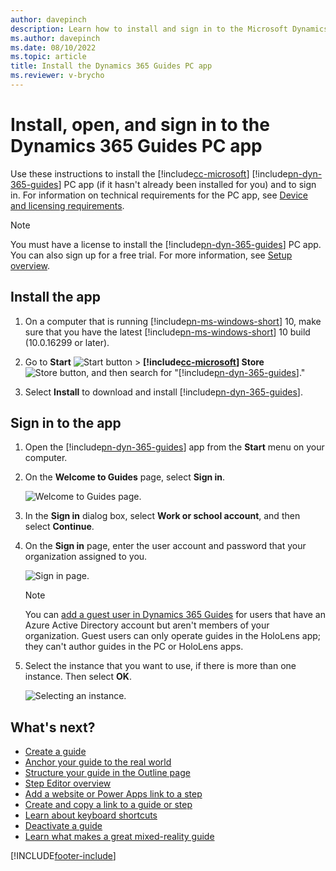 ```yaml
---
author: davepinch
description: Learn how to install and sign in to the Microsoft Dynamics 365 Guides PC app so you can start creating a guide.
ms.author: davepinch
ms.date: 08/10/2022
ms.topic: article
title: Install the Dynamics 365 Guides PC app
ms.reviewer: v-brycho
---
```


# Install, open, and sign in to the Dynamics 365 Guides PC app

Use these instructions to install the [!include[cc-microsoft](../includes/cc-microsoft.md)] [!include[pn-dyn-365-guides](../includes/pn-dyn-365-guides.md)] PC app (if it hasn't already been installed for you) and to sign in. For information on technical requirements for the PC app, see [Device and licensing requirements](requirements.md).

> [!NOTE]
> You must have a license to install the [!include[pn-dyn-365-guides](../includes/pn-dyn-365-guides.md)] PC app. You can also sign up for a free trial. For more information, see [Setup overview](setup.md).

## Install the app

1. On a computer that is running [!include[pn-ms-windows-short](../includes/pn-ms-windows-short.md)] 10, make sure that you have the latest [!include[pn-ms-windows-short](../includes/pn-ms-windows-short.md)] 10 build (10.0.16299 or later).

2. Go to **Start** ![Start button](media/windows-button.png "Start button") \> **[!include[cc-microsoft](../includes/cc-microsoft.md)] Store** ![Store button](media/store-button.png "Store button"), and then search for "[!include[pn-dyn-365-guides](../includes/pn-dyn-365-guides.md)]."

3. Select **Install** to download and install [!include[pn-dyn-365-guides](../includes/pn-dyn-365-guides.md)].

## Sign in to the app

1. Open the [!include[pn-dyn-365-guides](../includes/pn-dyn-365-guides.md)] app from the **Start** menu on your computer.

2. On the **Welcome to Guides** page, select **Sign in**.

    ![Welcome to Guides page.](media/welcome.PNG "Welcome to Guides page")

3. In the **Sign in** dialog box, select **Work or school account**, and then select **Continue**.

4. On the **Sign in** page, enter the user account and password that your organization assigned to you.

    ![Sign in page.](media/sign-in-pc.PNG "Sign in page")

    > [!NOTE]
    > You can [add a guest user in Dynamics 365 Guides](admin-add-guest-user.md) for users that have an Azure Active Directory account but aren't members of your organization. Guest users can only operate guides in the HoloLens app; they can't author guides in the PC or HoloLens apps.

5. Select the instance that you want to use, if there is more than one instance. Then select **OK**.

    ![Selecting an instance.](media/choose-instance-pc.PNG "Selecting an instance")

## What's next?

- [Create a guide](create-guide.md)
- [Anchor your guide to the real world](anchor.md)
- [Structure your guide in the Outline page](structure-guide.md)
- [Step Editor overview](pc-app-step-editor-overview.md)
- [Add a website or Power Apps link to a step](pc-app-website-powerapps-link.md)
- [Create and copy a link to a guide or step](pc-app-copy-link-guide-step.md)
- [Learn about keyboard shortcuts](keyboard-shortcuts-pc-app.md)
- [Deactivate a guide](pc-app-deactivate-guide.md)
- [Learn what makes a great mixed-reality guide](great-guide.md)



[!INCLUDE[footer-include](../includes/footer-banner.md)]
